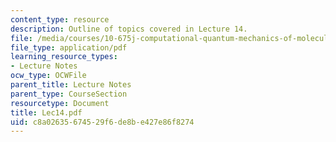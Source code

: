 ```yaml
---
content_type: resource
description: Outline of topics covered in Lecture 14.
file: /media/courses/10-675j-computational-quantum-mechanics-of-molecular-and-extended-systems-fall-2004/c8a02635674529f6de8be427e86f8274_Lec14.pdf
file_type: application/pdf
learning_resource_types:
- Lecture Notes
ocw_type: OCWFile
parent_title: Lecture Notes
parent_type: CourseSection
resourcetype: Document
title: Lec14.pdf
uid: c8a02635-6745-29f6-de8b-e427e86f8274
---
```

